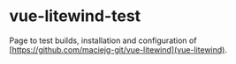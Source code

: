 # vue-litewind-test

Page to test builds, installation and configuration of [https://github.com/maciejg-git/vue-litewind](vue-litewind).
